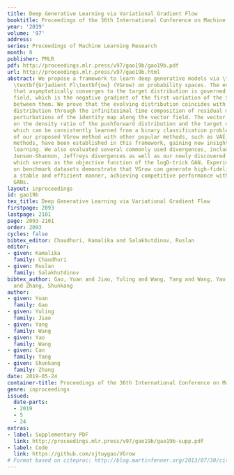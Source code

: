 ```yaml
---
title: Deep Generative Learning via Variational Gradient Flow
booktitle: Proceedings of the 36th International Conference on Machine Learning
year: '2019'
volume: '97'
address: 
series: Proceedings of Machine Learning Research
month: 0
publisher: PMLR
pdf: http://proceedings.mlr.press/v97/gao19b/gao19b.pdf
url: http://proceedings.mlr.press/v97/gao19b.html
abstract: We propose a framework to learn deep generative models via \textbf{V}ariational
  \textbf{Gr}adient Fl\textbf{ow} (VGrow) on probability spaces. The evolving distribution
  that asymptotically converges to the target distribution is governed by a vector
  field, which is the negative gradient of the first variation of the $f$-divergence
  between them. We prove that the evolving distribution coincides with the pushforward
  distribution through the infinitesimal time composition of residual maps that are
  perturbations of the identity map along the vector field. The vector field depends
  on the density ratio of the pushforward distribution and the target distribution,
  which can be consistently learned from a binary classification problem. Connections
  of our proposed VGrow method with other popular methods, such as VAE, GAN and flow-based
  methods, have been established in this framework, gaining new insights of deep generative
  learning. We also evaluated several commonly used divergences, including Kullback-Leibler,
  Jensen-Shannon, Jeffreys divergences as well as our newly discovered “logD” divergence
  which serves as the objective function of the logD-trick GAN. Experimental results
  on benchmark datasets demonstrate that VGrow can generate high-fidelity images in
  a stable and efficient manner, achieving competitive performance with state-of-the-art
  GANs.
layout: inproceedings
id: gao19b
tex_title: Deep Generative Learning via Variational Gradient Flow
firstpage: 2093
lastpage: 2101
page: 2093-2101
order: 2093
cycles: false
bibtex_editor: Chaudhuri, Kamalika and Salakhutdinov, Ruslan
editor:
- given: Kamalika
  family: Chaudhuri
- given: Ruslan
  family: Salakhutdinov
bibtex_author: Gao, Yuan and Jiao, Yuling and Wang, Yang and Wang, Yao and Yang, Can
  and Zhang, Shunkang
author:
- given: Yuan
  family: Gao
- given: Yuling
  family: Jiao
- given: Yang
  family: Wang
- given: Yao
  family: Wang
- given: Can
  family: Yang
- given: Shunkang
  family: Zhang
date: 2019-05-24
container-title: Proceedings of the 36th International Conference on Machine Learning
genre: inproceedings
issued:
  date-parts:
  - 2019
  - 5
  - 24
extras:
- label: Supplementary PDF
  link: http://proceedings.mlr.press/v97/gao19b/gao19b-supp.pdf
- label: Code
  link: https://github.com/xjtuygao/VGrow
# Format based on citeproc: http://blog.martinfenner.org/2013/07/30/citeproc-yaml-for-bibliographies/
---
```

